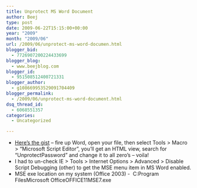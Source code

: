 ```yaml
---
title: Unprotect MS Word Document
author: Beej
type: post
date: 2009-06-22T15:15:00+00:00
year: "2009"
month: "2009/06"
url: /2009/06/unprotect-ms-word-documen.html
blogger_bid:
  - 7726907200224433699
blogger_blog:
  - www.beejblog.com
blogger_id:
  - 951508512400721331
blogger_author:
  - g108669953529091704409
blogger_permalink:
  - /2009/06/unprotect-ms-word-document.html
dsq_thread_id:
  - 6068551357
categories:
  - Uncategorized

---
```

  * <a href="http://shaikhsohail.wordpress.com/2008/09/27/how-to-crack-unprotect-or-remove-document-protection-in-word/" target="_blank">Here’s the gist</a> – fire up Word, open your file, then select Tools > Macro > “Microsoft Script Editor”, you’ll get an HTML view, search for “UnprotectPassword” and change it to all zero’s – voila!
  * I had to un-check IE > Tools > Internet Options > Advanced > Disable Script Debugging (other) to get the MSE menu item in MS Word enabled.
  * MSE exe location on my system (Office 2003) -&#160; C:Program FilesMicrosoft OfficeOFFICE11MSE7.exe